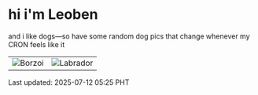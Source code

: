 # hi i'm Leoben

and i like dogs—so have some random dog pics that change whenever my CRON feels like it

|  |  |
|--------|----------|
| ![Borzoi](https://random-dog-vercel.vercel.app/api/random-borzoi?v=1752269156) | ![Labrador](https://random-dog-vercel.vercel.app/api/random-labrador?v=1752269156) |

Last updated: 2025-07-12 05:25 PHT
